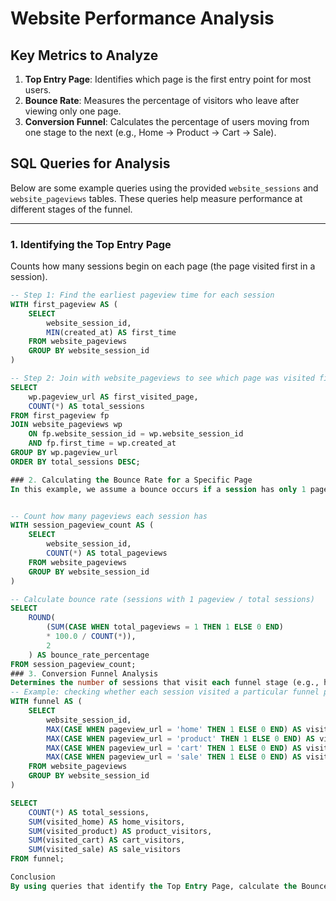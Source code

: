 # Website Performance Analysis


## Key Metrics to Analyze

1. **Top Entry Page**: Identifies which page is the first entry point for most users.  
2. **Bounce Rate**: Measures the percentage of visitors who leave after viewing only one page.  
3. **Conversion Funnel**: Calculates the percentage of users moving from one stage to the next (e.g., Home → Product → Cart → Sale).

## SQL Queries for Analysis

Below are some example queries using the provided `website_sessions` and `website_pageviews` tables. These queries help measure performance at different stages of the funnel.

---

### 1. Identifying the Top Entry Page

Counts how many sessions begin on each page (the page visited first in a session).

```sql
-- Step 1: Find the earliest pageview time for each session
WITH first_pageview AS (
    SELECT 
        website_session_id,
        MIN(created_at) AS first_time
    FROM website_pageviews
    GROUP BY website_session_id
)

-- Step 2: Join with website_pageviews to see which page was visited first
SELECT 
    wp.pageview_url AS first_visited_page,
    COUNT(*) AS total_sessions
FROM first_pageview fp
JOIN website_pageviews wp 
    ON fp.website_session_id = wp.website_session_id
    AND fp.first_time = wp.created_at
GROUP BY wp.pageview_url
ORDER BY total_sessions DESC;

### 2. Calculating the Bounce Rate for a Specific Page
In this example, we assume a bounce occurs if a session has only 1 pageview (i.e., the user exits after viewing just one page).


-- Count how many pageviews each session has
WITH session_pageview_count AS (
    SELECT
        website_session_id,
        COUNT(*) AS total_pageviews
    FROM website_pageviews
    GROUP BY website_session_id
)

-- Calculate bounce rate (sessions with 1 pageview / total sessions)
SELECT
    ROUND(
        (SUM(CASE WHEN total_pageviews = 1 THEN 1 ELSE 0 END) 
        * 100.0 / COUNT(*)), 
        2
    ) AS bounce_rate_percentage
FROM session_pageview_count;
### 3. Conversion Funnel Analysis
Determines the number of sessions that visit each funnel stage (e.g., home, product, cart, sale) and calculates the click-through rate from one page to the next.
-- Example: checking whether each session visited a particular funnel page
WITH funnel AS (
    SELECT 
        website_session_id,
        MAX(CASE WHEN pageview_url = 'home' THEN 1 ELSE 0 END) AS visited_home,
        MAX(CASE WHEN pageview_url = 'product' THEN 1 ELSE 0 END) AS visited_product,
        MAX(CASE WHEN pageview_url = 'cart' THEN 1 ELSE 0 END) AS visited_cart,
        MAX(CASE WHEN pageview_url = 'sale' THEN 1 ELSE 0 END) AS visited_sale
    FROM website_pageviews
    GROUP BY website_session_id
)

SELECT
    COUNT(*) AS total_sessions,
    SUM(visited_home) AS home_visitors,
    SUM(visited_product) AS product_visitors,
    SUM(visited_cart) AS cart_visitors,
    SUM(visited_sale) AS sale_visitors
FROM funnel;

Conclusion
By using queries that identify the Top Entry Page, calculate the Bounce Rate, and assess the Conversion Funnel, a company can pinpoint where users drop off and experiment (A/B Testing) to optimize their user journey. These analytics are crucial for improving website performance and ultimately increasing sales.







